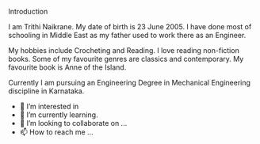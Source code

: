 Introduction

I am Trithi Naikrane. My date of birth is 23 June 2005. I have done most of schooling in Middle East as my father used to work there as an Engineer.

My hobbies include Crocheting and Reading. I love reading non-fiction books. Some of my favourite genres are classics and contemporary. My favourite book is Anne of the Island.

Currently I am pursuing an Engineering Degree in Mechanical Engineering discipline in Karnataka.


- 👀 I’m interested in 
- 🌱 I’m currently learning.
- 💞️ I’m looking to collaborate on ...
- 📫 How to reach me ...

<!---
Trithi-124/Trithi-124 is a ✨ special ✨ repository because its `README.md` (this file) appears on your GitHub profile.
You can click the Preview link to take a look at your changes.
--->
